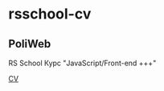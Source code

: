 # rsschool-cv

## PoliWeb

RS School Курс "JavaScript/Front-end +++"

[CV](https://poliweb.github.io/rsschool-cv/cv)